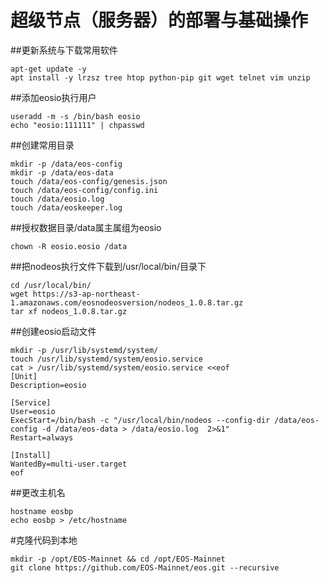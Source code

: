 # 超级节点（服务器）的部署与基础操作


##更新系统与下载常用软件

    apt-get update -y
    apt install -y lrzsz tree htop python-pip git wget telnet vim unzip 

##添加eosio执行用户

    useradd -m -s /bin/bash eosio
    echo "eosio:111111" | chpasswd

##创建常用目录

    mkdir -p /data/eos-config
    mkdir -p /data/eos-data
    touch /data/eos-config/genesis.json
    touch /data/eos-config/config.ini
    touch /data/eosio.log
    touch /data/eoskeeper.log

##授权数据目录/data属主属组为eosio

    chown -R eosio.eosio /data

##把nodeos执行文件下载到/usr/local/bin/目录下

    cd /usr/local/bin/
    wget https://s3-ap-northeast-1.amazonaws.com/eosnodeosversion/nodeos_1.0.8.tar.gz
    tar xf nodeos_1.0.8.tar.gz

##创建eosio启动文件

    mkdir -p /usr/lib/systemd/system/
    touch /usr/lib/systemd/system/eosio.service 
    cat > /usr/lib/systemd/system/eosio.service <<eof 
    [Unit]
    Description=eosio
    
    [Service]
    User=eosio
    ExecStart=/bin/bash -c "/usr/local/bin/nodeos --config-dir /data/eos-config -d /data/eos-data > /data/eosio.log  2>&1"
    Restart=always
    
    [Install]
    WantedBy=multi-user.target
    eof


##更改主机名

    hostname eosbp
    echo eosbp > /etc/hostname


#克隆代码到本地

    mkdir -p /opt/EOS-Mainnet && cd /opt/EOS-Mainnet
    git clone https://github.com/EOS-Mainnet/eos.git --recursive